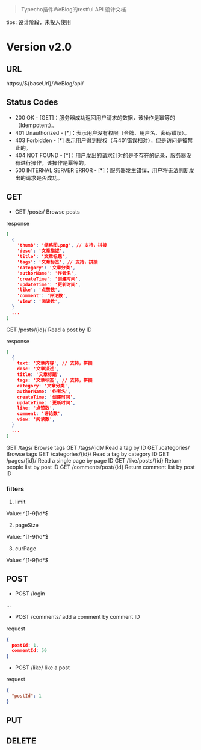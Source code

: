 > Typecho插件WeBlog的restful API 设计文档

tips: 设计阶段，未投入使用

# Version v2.0

## URL

https://${baseUrl}/WeBlog/api/

## Status Codes

- 200 OK - [GET]：服务器成功返回用户请求的数据，该操作是幂等的（Idempotent）。
- 401 Unauthorized - [*]：表示用户没有权限（令牌、用户名、密码错误）。
- 403 Forbidden - [*] 表示用户得到授权（与401错误相对），但是访问是被禁止的。
- 404 NOT FOUND - [*]：用户发出的请求针对的是不存在的记录，服务器没有进行操作，该操作是幂等的。
- 500 INTERNAL SERVER ERROR - [*]：服务器发生错误，用户将无法判断发出的请求是否成功。

## GET

- GET	/posts/	Browse posts

response
```json
[
  {
    'thumb': '缩略图.png', // 支持，拼接
    'desc': '文章描述',
    'title': '文章标题',
    'tags': '文章标签', // 支持，拼接
    'category': '文章分类', 
    'authorName': '作者名',
    'createTime': '创建时间',
    'updateTime': '更新时间',
    'like': '点赞数',
    'comment': '评论数',
    'view': '阅读数',
  }
  ...
]
```

GET	/posts/{id}/	Read a post by ID

response
```json
[
  {
    text: '文章内容', // 支持，拼接
    desc: '文章描述',
    title: '文章标题',
    tags: '文章标签', // 支持，拼接
    category: '文章分类', 
    authorName: '作者名',
    createTime: '创建时间',
    updateTime: '更新时间',
    like: '点赞数',
    comment: '评论数',
    view: '阅读数',
  }
  ...
]
```

GET	/tags/	Browse tags
GET	/tags/{id}/	Read a tag by ID
GET	/categories/	Browse tags
GET	/categories/{id}/	Read a tag by category ID
GET	/pages/{id}/	Read a single page by page ID
GET /like/posts/{id} Return people list by post ID
GET /comments/post/{id} Return comment list by post ID

### filters

1. limit

Value: ^[1-9]\d*$

2. pageSize

Value: ^[1-9]\d*$

3. curPage

Value: ^[1-9]\d*$


## POST
- POST /login

... 

- POST /comments/ add a comment by comment ID

request
```json
{
  postId: 1,
  commentId: 50
}
```
- POST /like/ like a post

request
```json
{
  "postId": 1
}
```

## PUT

## DELETE


